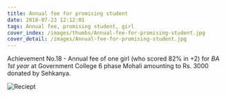 ```yaml
---
title: Annual fee for promising student
date: 2018-07-23 12:12:01
tags: Annual fee, promising student, girl
cover_index: /images/thumbs/Annual-fee-for-promising-student.jpg
cover_detail: /images/Annual-fee-for-promising-student.jpg
---
```


Achievement No.18 - Annual fee of one girl (who scored 82% in +2) for *BA 1st year* at Government College 6 phase Mohali amounting to Rs. 3000 donated by Sehkanya.

![Reciept](/images/Annual-fee-for-promising-student-reciept.jpg)